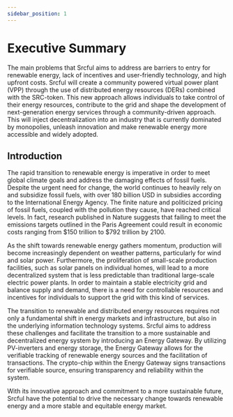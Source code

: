 ```yaml
---
sidebar_position: 1
---
```


# Executive Summary

The main problems that Srcful aims to address are barriers to entry for renewable energy, lack of incentives and user-friendly technology, and high upfront costs. Srcful will create a community powered virtual power plant (VPP) through the use of distributed energy resources (DERs) combined with the SRC-token. This new approach allows individuals to take control of their energy resources, contribute to the grid and shape the development of next-generation energy services through a community-driven approach. This will inject decentralization into an industry that is currently dominated by monopolies, unleash innovation and make renewable energy more accessible and widely adopted.

## Introduction

The rapid transition to renewable energy is imperative in order to meet global climate goals and address the damaging effects of fossil fuels. Despite the urgent need for change, the world continues to heavily rely on and subsidize fossil fuels, with over 180 billion USD in subsidies according to the International Energy Agency. The finite nature and politicized pricing of fossil fuels, coupled with the pollution they cause, have reached critical levels. In fact, research published in Nature suggests that failing to meet the emissions targets outlined in the Paris Agreement could result in economic costs ranging from $150 trillion to $792 trillion by 2100.

As the shift towards renewable energy gathers momentum, production will become increasingly dependent on weather patterns, particularly for wind and solar power. Furthermore, the proliferation of small-scale production facilities, such as solar panels on individual homes, will lead to a more decentralized system that is less predictable than traditional large-scale electric power plants. In order to maintain a stable electricity grid and balance supply and demand, there is a need for controllable resources and incentives for individuals to support the grid with this kind of services.

The transition to renewable and distributed energy resources requires not only a fundamental shift in energy markets and infrastructure, but also in the underlying information technology systems. Srcful aims to address these challenges and facilitate the transition to a more sustainable and decentralized energy system by introducing an Energy Gateway. By utilizing PV-inverters and energy storage, the Energy Gateway allows for the verifiable tracking of renewable energy sources and the facilitation of transactions. The crypto-chip within the Energy Gateway signs transactions for verifiable source, ensuring transparency and reliability within the system. 

With its innovative approach and commitment to a more sustainable future, Srcful have the potential to drive the necessary change towards renewable energy and a more stable and equitable energy market.

